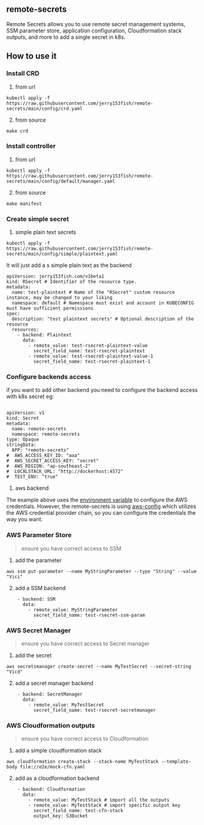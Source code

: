 ## remote-secrets

Remote Secrets allows you to use remote secret management systems, SSM parameter store, application configuration, Cloudformation stack outputs, and more to add a single secret in k8s.


## How to use it

### Install CRD

1.  from url

```
kubectl apply -f https://raw.githubusercontent.com/jerry153fish/remote-secrets/main/config/crd.yaml
```

2. from source 

```
make crd
```

### Install controller

1. from url

```
kubectl apply -f https://raw.githubusercontent.com/jerry153fish/remote-secrets/main/config/default/manager.yaml
```

2. from source

```
make manifest
```

### Create simple secret

1. simple plain text secrets

```
kubectl apply -f https://raw.githubusercontent.com/jerry153fish/remote-secrets/main/config/simple/plaintext.yaml
```

It will just add a s simple plain text as the backend

```
apiVersion: jerry153fish.com/v1beta1
kind: RSecret # Identifier of the resource type.
metadata:
  name: test-plaintext # Name of the "RSecret" custom resource instance, may be changed to your liking
  namespace: default # Namespace must exist and account in KUBECONFIG must have sufficient permissions
spec:
  description: "test plaintext secrets" # Optional description of the resource
  resources:
    - backend: Plaintext
      data:
        - remote_value: test-rsecret-plaintext-value
          secret_field_name: test-rsecret-plaintext
        - remote_value: test-rsecret-plaintext-value-1
          secret_field_name: test-rsecret-plaintext-1

```


### Configure backends access

if you want to add other backend you need to configure the backend access with k8s secret eg:

```

apiVersion: v1
kind: Secret
metadata:
  name: remote-secrets
  namespace: remote-secrets
type: Opaque
stringData:
  APP: "remote-secrets"
#  AWS_ACCESS_KEY_ID: "aaa"
#  AWS_SECRET_ACCESS_KEY: "secret"
#  AWS_REGION: "ap-southeast-2"
#  LOCALSTACK_URL: "http://dockerhost:4572"
#  TEST_ENV: "true"
```

1. aws backend

The example above uses the [environment variable](https://docs.aws.amazon.com/cli/latest/userguide/cli-configure-envvars.html) to configure the AWS credentials. However, the remote-secrets is using [aws-config](https://crates.io/crates/aws-config) which utilizes the AWS credential provider chain, 
so you can configure the credentials the way you want.

### AWS Parameter Store

> ensure you have correct access to SSM

1. add the parameter 

```
aws ssm put-parameter --name MyStringParameter --type "String" --value "Vici"
```

2. add a SSM backend

```
    - backend: SSM
      data:
        - remote_value: MyStringParameter
          secret_field_name: test-rsecret-ssm-param
```

### AWS Secret Manager

> ensure you have correct access to Secret manager

1. add the secret

```
aws secretsmanager create-secret --name MyTestSecret --secret-string "Vicd" 
```

2. add a secret manager backend

```
    - backend: SecretManager
      data:
        - remote_value: MyTestSecret
          secret_field_name: test-rsecret-secretmanager
```

### AWS Cloudformation outputs

> ensure you have correct access to Cloudformation

1. add a simple cloudformation stack

```
aws cloudformation create-stack --stack-name MyTestStack --template-body file://e2e/mock-cfn.yaml
```

2. add as a cloudformation backend

```
    - backend: Cloudformation
      data:
        - remote_value: MyTestStack # import all the outputs
        - remote_value: MyTestStack # import specific output key
          secret_field_name: test-cfn-stack
          output_key: S3Bucket
```